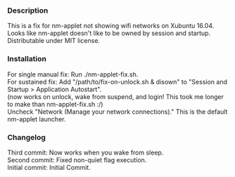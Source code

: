 ### Description
This is a fix for nm-applet not showing wifi networks on Xubuntu 16.04.  
Looks like nm-applet doesn't like to be owned by session and startup.  
Distributable under MIT license.

### Installation
For single manual fix: Run ./nm-applet-fix.sh.  
For sustained fix: Add "/path/to/fix-on-unlock.sh & disown" to "Session and Startup > Application Autostart".  
(now works on unlock, wake from suspend, and login! This took me longer to make than nm-applet-fix.sh :/)  
Uncheck "Network (Manage your network connections)." This is the default nm-applet launcher.  

### Changelog
Third commit: Now works when you wake from sleep.  
Second commit: Fixed non-quiet flag execution.  
Initial commit: Initial Commit.